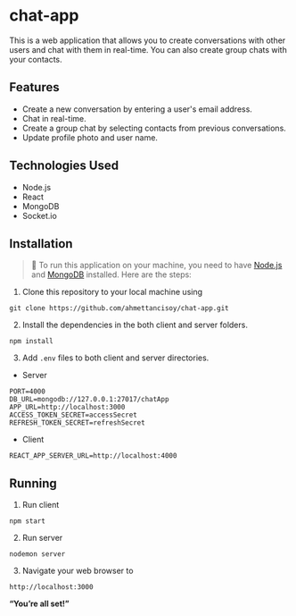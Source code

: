 # chat-app
This is a web application that allows you to create conversations with other users and chat with them in real-time. You can also create group chats with your contacts.

## Features
- Create a new conversation by entering a user's email address.
- Chat in real-time.
- Create a group chat by selecting contacts from previous conversations.
- Update profile photo and user name.

## Technologies Used
- Node.js
- React
- MongoDB
- Socket.io

## Installation
> 🚧 To run this application on your machine, you need to have [Node.js](https://nodejs.org/en/) and [MongoDB](https://www.mongodb.com) installed. Here are the steps:

1. Clone this repository to your local machine using
```
git clone https://github.com/ahmettancisoy/chat-app.git
```

2. Install the dependencies in the both client and server folders.
```
npm install
```

3. Add `.env` files to both client and server directories.
- Server
```
PORT=4000
DB_URL=mongodb://127.0.0.1:27017/chatApp
APP_URL=http://localhost:3000
ACCESS_TOKEN_SECRET=accessSecret
REFRESH_TOKEN_SECRET=refreshSecret
```
- Client
```
REACT_APP_SERVER_URL=http://localhost:4000
```

## Running
1. Run client
```
npm start
```

2. Run server
```
nodemon server
```

3. Navigate your web browser to
```
http://localhost:3000
```

<b>“You’re all set!”</b>
